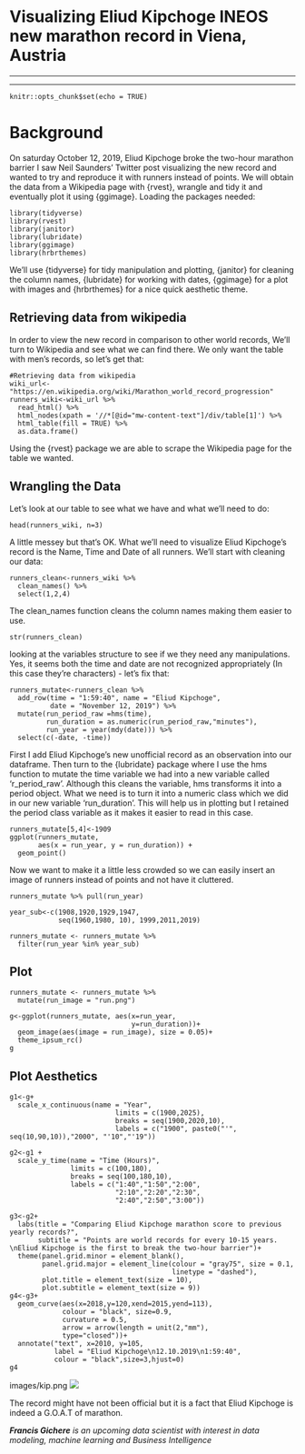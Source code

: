 # Visualizing Eliud Kipchoge INEOS new marathon record in Viena, Austria
---
---

```{r setup, include=FALSE}
knitr::opts_chunk$set(echo = TRUE)
```

# Background

On saturday October 12, 2019, Eliud Kipchoge broke the two-hour marathon barrier 
I saw Neil Saunders’ Twitter post visualizing the new record and wanted to try and reproduce it with runners instead of points. We will obtain the data from a Wikipedia page with {rvest}, wrangle and tidy it and eventually plot it using {ggimage}.
Loading the packages needed:

```{r, warning=FALSE}
library(tidyverse)
library(rvest)
library(janitor)
library(lubridate)
library(ggimage)
library(hrbrthemes)
```
We’ll use {tidyverse} for tidy manipulation and plotting, {janitor} for cleaning the column names, {lubridate} for working with dates, {ggimage} for a plot with images and {hrbrthemes} for a nice quick aesthetic theme.

## Retrieving data from wikipedia
In order to view the new record in comparison to other world records, We’ll turn to Wikipedia and see what we can find there. We only want the table with men’s records, so let’s get that:

```{r}
#Retrieving data from wikipedia
wiki_url<-"https://en.wikipedia.org/wiki/Marathon_world_record_progression"
runners_wiki<-wiki_url %>% 
  read_html() %>%
  html_nodes(xpath = '//*[@id="mw-content-text"]/div/table[1]') %>%
  html_table(fill = TRUE) %>%
  as.data.frame()
```

Using the {rvest} package we are able to scrape the Wikipedia page for the table we wanted.
## Wrangling the Data
Let’s look at our table to see what we have and what we’ll need to do:
```{r}
head(runners_wiki, n=3)
```
A little messey but that’s OK. What we’ll need to visualize Eliud Kipchoge’s record is the Name, Time and Date of all runners. We’ll start with cleaning our data:
```{r}
runners_clean<-runners_wiki %>%
  clean_names() %>%
  select(1,2,4)
```
The clean_names function cleans the column names making them easier to use.
```{r}
str(runners_clean)
```
looking at the variables structure to see if we
they need any manipulations. Yes, it seems both the
time and date are not recognized appropriately 
(In this case they’re characters) - let’s fix that:
```{r}
runners_mutate<-runners_clean %>%
  add_row(time = "1:59:40", name = "Eliud Kipchoge",
          date = "November 12, 2019") %>%
  mutate(run_period_raw =hms(time),
         run_duration = as.numeric(run_period_raw,"minutes"),
         run_year = year(mdy(date))) %>%
  select(c(-date, -time))
```
First I add Eliud Kipchoge’s new unofficial record 
as an observation into our dataframe. Then turn
to the {lubridate} package where I use the hms function to mutate the time variable we had into a new variable called ‘r_period_raw’. Although this cleans the variable, hms transforms it into a period object. What we need is to turn it into a numeric class which we did in our new variable ‘run_duration’. This will help us in plotting but I retained the period class variable as it makes it easier to read in this case.
```{r, warning=FALSE}
runners_mutate[5,4]<-1909
ggplot(runners_mutate, 
       aes(x = run_year, y = run_duration)) +
  geom_point()
```
Now we want to make it a little less crowded so we 
can easily insert an image of runners instead of points and not have it cluttered.
```{r}
runners_mutate %>% pull(run_year)

year_sub<-c(1908,1920,1929,1947, 
            seq(1960,1980, 10), 1999,2011,2019)

runners_mutate <- runners_mutate %>%
  filter(run_year %in% year_sub)
```

## Plot
```{r, warning=FALSE}
runners_mutate <- runners_mutate %>% 
  mutate(run_image = "run.png")

g<-ggplot(runners_mutate, aes(x=run_year, 
                              y=run_duration))+
  geom_image(aes(image = run_image), size = 0.05)+
  theme_ipsum_rc()
g
```

## Plot Aesthetics
```{r, warning=FALSE}
g1<-g+
  scale_x_continuous(name = "Year",
                          limits = c(1900,2025),
                          breaks = seq(1900,2020,10),
                          labels = c("1900", paste0("'", seq(10,90,10)),"2000", "'10","'19"))

g2<-g1 +
  scale_y_time(name = "Time (Hours)",
               limits = c(100,180),
               breaks = seq(100,180,10),
               labels = c("1:40","1:50","2:00",
                          "2:10","2:20","2:30",
                          "2:40","2:50","3:00"))

g3<-g2+
  labs(title = "Comparing Eliud Kipchoge marathon score to previous yearly records?",
       subtitle = "Points are world records for every 10-15 years. \nEliud Kipchoge is the first to break the two-hour barrier")+
  theme(panel.grid.minor = element_blank(),
        panel.grid.major = element_line(colour = "gray75", size = 0.1,
                                        linetype = "dashed"),
        plot.title = element_text(size = 10),
        plot.subtitle = element_text(size = 9))
g4<-g3+
  geom_curve(aes(x=2018,y=120,xend=2015,yend=113),
             colour = "black", size=0.9,
             curvature = 0.5,
             arrow = arrow(length = unit(2,"mm"),
             type="closed"))+
  annotate("text", x=2010, y=105, 
           label = "Eliud Kipchoge\n12.10.2019\n1:59:40",
           colour = "black",size=3,hjust=0)
g4

```
images/kip.png
<img src="images/kip.png">

The record might have not been official but it is a fact that Eliud Kipchoge is indeed a G.O.A.T of marathon.

*__Francis Gichere__ is an upcoming data scientist with interest in data modeling, machine learning and Business Intelligence*




